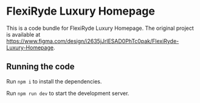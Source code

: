 
  # FlexiRyde Luxury Homepage

  This is a code bundle for FlexiRyde Luxury Homepage. The original project is available at https://www.figma.com/design/i2635jJrlESAD0PhTc0pak/FlexiRyde-Luxury-Homepage.

  ## Running the code

  Run `npm i` to install the dependencies.

  Run `npm run dev` to start the development server.
  